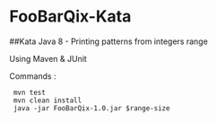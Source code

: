 # FooBarQix-Kata
##Kata Java 8 - Printing patterns from integers range

Using Maven & JUnit

Commands :

     mvn test
     mvn clean install
     java -jar FooBarQix-1.0.jar $range-size
     

